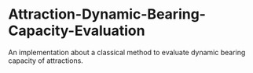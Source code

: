 # Attraction-Dynamic-Bearing-Capacity-Evaluation
An implementation about a classical method to evaluate dynamic bearing capacity of attractions.
